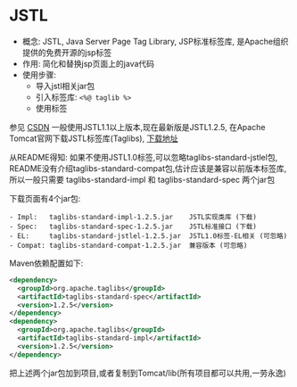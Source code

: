 # JSTL

- 概念: JSTL, Java Server Page Tag Library, JSP标准标签库, 是Apache组织提供的免费开源的jsp标签  
- 作用: 简化和替换jsp页面上的java代码
- 使用步骤: 
  - 导入jstl相关jar包
  - 引入标签库: `<%@ taglib %>`
  - 使用标签

参见 [CSDN](https://blog.csdn.net/qq_32115439/article/details/54685786)
一般使用JSTL1.1以上版本,现在最新版是JSTL1.2.5, 在Apache Tomcat官网下载JSTL标签库(Taglibs), [下载地址](http://tomcat.apache.org/download-taglibs.cgi)

从README得知: 
如果不使用JSTL1.0标签,可以忽略taglibs-standard-jstlel包,
README没有介绍taglibs-standard-compat包,估计应该是兼容以前版本标签库,
所以一般只需要 taglibs-standard-impl 和 taglibs-standard-spec 两个jar包

下载页面有4个jar包: 

```
- Impl:   taglibs-standard-impl-1.2.5.jar    JSTL实现类库 (下载)
- Spec:   taglibs-standard-spec-1.2.5.jar    JSTL标准接口 (下载)
- EL:     taglibs-standard-jstlel-1.2.5.jar  JSTL1.0标签-EL相关 (可忽略)
- Compat: taglibs-standard-compat-1.2.5.jar  兼容版本 (可忽略)
```

Maven依赖配置如下:

```xml
<dependency>
  <groupId>org.apache.taglibs</groupId>
  <artifactId>taglibs-standard-spec</artifactId>
  <version>1.2.5</version>
</dependency>
<dependency>
  <groupId>org.apache.taglibs</groupId>
  <artifactId>taglibs-standard-impl</artifactId>
  <version>1.2.5</version>
</dependency>
```

把上述两个jar包加到项目,或者复制到Tomcat/lib(所有项目都可以共用,一劳永逸)
